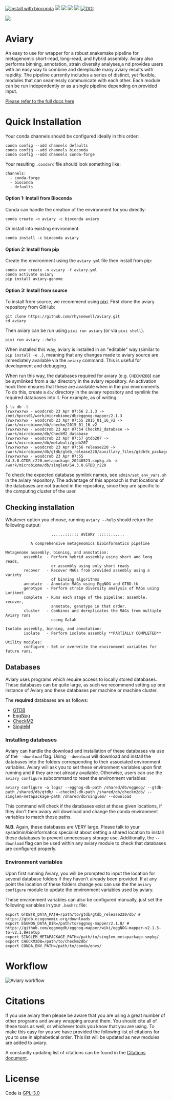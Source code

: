 [![install with bioconda](https://img.shields.io/badge/install%20with-bioconda-brightgreen.svg?style=flat)](http://bioconda.github.io/recipes/aviary/README.html)
![](https://anaconda.org/bioconda/aviary/badges/license.svg)
![](https://anaconda.org/bioconda/aviary/badges/version.svg)
![](https://anaconda.org/bioconda/aviary/badges/latest_release_relative_date.svg)
![](https://anaconda.org/bioconda/aviary/badges/platforms.svg)
[![DOI](https://zenodo.org/badge/DOI/10.5281/zenodo.10806928.svg)](https://doi.org/10.5281/zenodo.10806928)


![](docs/_include/images/aviary_logo.png)

# Aviary
An easy to use for wrapper for a robust snakemake pipeline for metagenomic short-read, long-read, and hybrid assembly. 
Aviary also performs binning, annotation, strain diversity analyses,a nd provides users with an easy way to combine and 
dereplicate many aviary results with rapidity. The pipeline currently includes a series of distinct, yet flexible, modules
that can seamlessly communicate with each other. Each module can be run independently or as a single pipeline depending on provided input.

[Please refer to the full docs here](https://rhysnewell.github.io/aviary)

# Quick Installation

Your conda channels should be configured ideally in this order:
```
conda config --add channels defaults
conda config --add channels bioconda
conda config --add channels conda-forge
```

Your resulting `.condarc` file should look something like:
```
channels:
  - conda-forge
  - bioconda
  - defaults
```

#### Option 1: Install from Bioconda

Conda can handle the creation of the environment for you directly:

```
conda create -n aviary -c bioconda aviary
```

Or install into existing environment:
```
conda install -c bioconda aviary
```

#### Option 2: Install from pip

Create the environment using the `aviary.yml` file then install from pip:
```
conda env create -n aviary -f aviary.yml
conda activate aviary
pip install aviary-genome
```

#### Option 3: Install from source

To install from source, we recommend using [pixi](https://pixi.sh/). First clone
the aviary repository from GitHub:
```
git clone https://github.com/rhysnewell/aviary.git
cd aviary
```

Then aviary can be run using `pixi run aviary` (or via `pixi shell`).
```
pixi run aviary --help
```

When installed this way, aviary is installed in an "editable" way (similar to `pip install -e .`), meaning that any changes made to aviary source are immediately available via the `aviary` command. This is useful for development and debugging.

When run this way, the databases required for aviary (e.g. `CHECKM2DB`) can be symlinked from a `db/` directory in the aviary repository. An activation hook then ensures that these are available when in the pixi environments. To do this, create a `db/` directory in the aviary repository and symlink the required databases into it. For example, as of writing:
```
$ ls db -l
lrwxrwxrwx - woodcrob 23 Apr 07:56 2.1.3 -> /mnt/hpccs01/work/microbiome/db/eggnog-mapper/2.1.3
lrwxrwxrwx - woodcrob 23 Apr 07:55 2015_01_16_v2 -> /work/microbiome/db/checkm/2015_01_16_v2
lrwxrwxrwx - woodcrob 23 Apr 07:54 CheckM2_database -> /work/microbiome/db/CheckM2_database
lrwxrwxrwx - woodcrob 23 Apr 07:57 gtdb207 -> /work/microbiome/db/metabuli/gtdb207
lrwxrwxrwx - woodcrob 23 Apr 07:56 release220 -> /work/microbiome/db/gtdb/gtdb_release220/auxillary_files/gtdbtk_package/full_package/release220
lrwxrwxrwx - woodcrob 23 Apr 07:55 S4.3.0.GTDB_r220.metapackage_20240523.smpkg.zb -> /work/microbiome/db/singlem/S4.3.0.GTDB_r220
```
To check the expected database symlink names, see `admin/set_env_vars.sh` in the
aviary repository. The advantage of this approach is that locations of the
databases are not tracked in the repository, since they are specific to the
computing cluster of the user.

## Checking installation
Whatever option you choose, running `aviary --help` should return the following
output:

```
                    ......:::::: AVIARY ::::::......

           A comprehensive metagenomics bioinformatics pipeline

Metagenome assembly, binning, and annotation:
        assemble  - Perform hybrid assembly using short and long reads, 
                    or assembly using only short reads
        recover   - Recover MAGs from provided assembly using a variety 
                    of binning algorithms 
        annotate  - Annotate MAGs using EggNOG and GTBD-tk
        genotype  - Perform strain diversity analysis of MAGs using Lorikeet
        complete  - Runs each stage of the pipeline: assemble, recover, 
                    annotate, genotype in that order.
        cluster   - Combines and dereplicates the MAGs from multiple Aviary runs
                    using Galah

Isolate assembly, binning, and annotation:
        isolate   - Perform isolate assembly **PARTIALLY COMPLETED**
        
Utility modules:
        configure - Set or overwrite the environment variables for future runs.

```

## Databases

Aviary uses programs which require access to locally stored databases. 
These databases can be quite large, as such we recommend setting up one instance of Aviary and these databases per machine or machine cluster.

The **required** databases are as follows:
* [GTDB](https://gtdb.ecogenomic.org/downloads)
* [EggNog](https://github.com/eggnogdb/eggnog-mapper/wiki/eggNOG-mapper-v2.1.5-to-v2.1.8#setup)
* [CheckM2](https://github.com/chklovski/CheckM2)
* [SingleM](https://wwood.github.io/singlem/)

### Installing databases

Aviary can handle the download and installation of these databases via use of the `--download` flag. Using `--download`
will download and install the databases into the folders corresponding to their associated environment variables. Aviary will
ask you to set these environment variables upon first running and if they are not already available. Otherwise, users can use
the `aviary configure` subcommand to reset the environment variables:

```commandline
aviary configure -o logs/ --eggnog-db-path /shared/db/eggnog/ --gtdb-path /shared/db/gtdb/ --checkm2-db-path /shared/db/checkm2db/ --singlem-metapackage-path /shared/db/singlem/ --download
```

This command will check if the databases exist at those given locations, if they don't then aviary will download and change
the conda environment variables to match those paths. 

**N.B.** Again, these databases are VERY large. Please talk to your sysadmin/bioinformatics specialist about setting a shared
location to install these databases to prevent unnecessary storage use. Additionally, the `--download` flag can be used within
any aviary module to check that databases are configured properly.

### Environment variables

Upon first running Aviary, you will be prompted to input the location for several database folders if
they haven't already been provided. If at any point the location of these folders change you can
use the the `aviary configure` module to update the environment variables used by aviary.

These environment variables can also be configured manually, just set the following variables in your `.bashrc` file:
```
export GTDBTK_DATA_PATH=/path/to/gtdb/gtdb_release220/db/ # https://gtdb.ecogenomic.org/downloads
export EGGNOG_DATA_DIR=/path/to/eggnog-mapper/2.1.8/ # https://github.com/eggnogdb/eggnog-mapper/wiki/eggNOG-mapper-v2.1.5-to-v2.1.8#setup
export SINGLEM_METAPACKAGE_PATH=/path/to/singlem_metapackage.smpkg/
export CHECKM2DB=/path/to/checkm2db/
export CONDA_ENV_PATH=/path/to/conda/envs/
```

# Workflow
![Aviary workflow](figures/aviary_workflow.png)


# Citations
If you use aviary then please be aware that you are using a great number of other programs and aviary wrapping around them.
You should cite all of these tools as well, or whichever tools you know that you are using. To make this easy for you
we have provided the following list of citations for you to use in alphabetical order. This list will be updated as new
modules are added to aviary.

A constantly updating list of citations can be found in the [Citations document](https://rhysnewell.github.io/aviary/citations).

# License

Code is [GPL-3.0](LICENSE)
